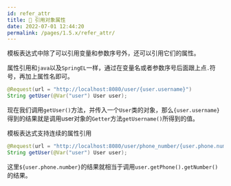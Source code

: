 ```yaml
---
id: refer_attr
title: 🍍 引用对象属性
date: 2022-07-01 12:44:20
permalink: /pages/1.5.x/refer_attr/
---
```


模板表达式中除了可以引用变量和参数序号外，还可以引用它们的属性。 

属性引用和`java`以及`SpringEL`一样，通过在变量名或者参数序号后面跟上点`.`符号，再加上属性名即可。

```java
@Request(url = "http://localhost:8080/user/{user.username}")
String getUser(@Var("user") User user);
```

现在我们调用`getUser()`方法，并传入一个`User`类的对象，那么`{user.username}`得到的结果就是调用user对象的`Getter`方法`getUsername()`所得到的值。

模板表达式支持连续的属性引用

```java
@Request(url = "http://localhost:8080/user/phone_number/{user.phone.number}")
String getUser(@Var("user") User user);
```
这里`${user.phone.number}`的结果就相当于调用`user.getPhone().getNumber()`的结果。
